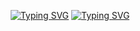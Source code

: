 <p style="text-align:center;">
  <a href="https://git.io/typing-svg"><img src="https://readme-typing-svg.demolab.com?font=Brush+Script+MT&weight=600&size=40&pause=1000&color=ADD8E6&center=true&vCenter=true&multiline=true&random=true&width=800&height=120&lines=Welcome+to+my+amazing+profile.+I'm+Abdelsalam" alt="Typing SVG" /></a>
  <a href="https://git.io/typing-svg"><img src="https://readme-typing-svg.demolab.com?font=Brush+Script+MT&weight=600&size=40&pause=1000&color=ADD8E6&center=true&vCenter=true&multiline=true&random=true&width=800&height=120&lines=Github profile is currently under maintenance" alt="Typing SVG" /></a>
</p>

